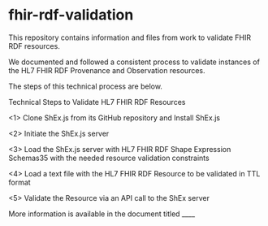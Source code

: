 # fhir-rdf-validation
This repository contains information and files from work to validate FHIR RDF resources.

We documented and followed a consistent process to validate instances of the HL7 FHIR RDF Provenance and Observation resources. 

The steps of this technical process are below. 

Technical Steps to Validate HL7 FHIR RDF Resources

<1> Clone ShEx.js from its GitHub repository and Install ShEx.js

<2> Initiate the ShEx.js server

<3> Load the ShEx.js server with HL7 FHIR RDF Shape Expression Schemas35 with the needed resource validation constraints

<4> Load a text file with the HL7 FHIR RDF Resource to be validated in TTL format

<5> Validate the Resource via an API call to the ShEx server

More information is available in the document titled ____

